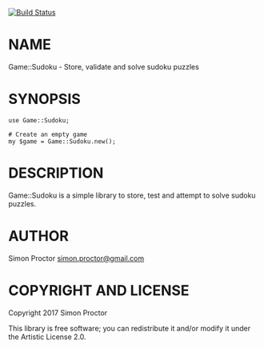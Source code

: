 [![Build Status](https://travis-ci.org/Scimon/p6-Game-Sudoku.svg?branch=master)](https://travis-ci.org/Scimon/p6-Game-Sudoku)

NAME
====

Game::Sudoku - Store, validate and solve sudoku puzzles

SYNOPSIS
========

    use Game::Sudoku;

    # Create an empty game
    my $game = Game::Sudoku.new();

DESCRIPTION
===========

Game::Sudoku is a simple library to store, test and attempt to solve sudoku puzzles.

AUTHOR
======

Simon Proctor <simon.proctor@gmail.com>

COPYRIGHT AND LICENSE
=====================

Copyright 2017 Simon Proctor

This library is free software; you can redistribute it and/or modify it under the Artistic License 2.0.
